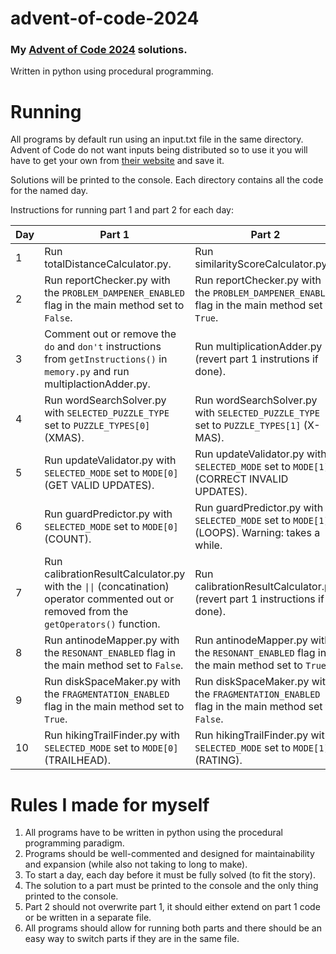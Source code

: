 # advent-of-code-2024

### My [Advent of Code 2024](https://adventofcode.com/2024) solutions.
Written in python using procedural programming.

# Running

All programs by default run using an input.txt file in the same directory. Advent of Code do not want inputs being distributed so to use it you will have to get your own from [their website](https://adventofcode.com/2024) and save it.

Solutions will be printed to the console.
Each directory contains all the code for the named day.

Instructions for running part 1 and part 2 for each day:

| Day | Part 1                                                                                                                                                      | Part 2                                                                                          |
| --- | ----------------------------------------------------------------------------------------------------------------------------------------------------------- | ----------------------------------------------------------------------------------------------- |
|  1  | Run totalDistanceCalculator.py.                                                                                                                             | Run similarityScoreCalculator.py.                                                               |
|  2  | Run reportChecker.py with the `PROBLEM_DAMPENER_ENABLED` flag in the main method set to `False`.                                                            | Run reportChecker.py with the `PROBLEM_DAMPENER_ENABLED` flag in the main method set to `True`. |
|  3  | Comment out or remove the `do` and `don't` instructions from `getInstructions()` in `memory.py` and run multiplactionAdder.py.                              | Run multiplicationAdder.py (revert part 1 instrutions if done).                                 |
|  4  | Run wordSearchSolver.py with `SELECTED_PUZZLE_TYPE` set to `PUZZLE_TYPES[0]` (XMAS).                                                                        | Run wordSearchSolver.py with `SELECTED_PUZZLE_TYPE` set to `PUZZLE_TYPES[1]` (X-MAS).           |
|  5  | Run updateValidator.py with `SELECTED_MODE` set to `MODE[0]` (GET VALID UPDATES).                                                                           | Run updateValidator.py with `SELECTED_MODE` set to `MODE[1]` (CORRECT INVALID UPDATES).         |
|  6  | Run guardPredictor.py with `SELECTED_MODE` set to `MODE[0]` (COUNT).                                                                                        | Run guardPredictor.py with `SELECTED_MODE` set to `MODE[1]` (LOOPS). Warning: takes a while.    |
|  7  | Run calibrationResultCalculator.py with the <code>&#124;&#124;</code> (concatination) operator commented out or removed from the `getOperators()` function. | Run calibrationResultCalculator.py (revert part 1 instructions if done).                        |
|  8  | Run antinodeMapper.py with the `RESONANT_ENABLED` flag in the main method set to `False`.                                                                   | Run antinodeMapper.py with the `RESONANT_ENABLED` flag in the main method set to `True`.        |
|  9  | Run diskSpaceMaker.py with the `FRAGMENTATION_ENABLED` flag in the main method set to `True`.                                                               | Run diskSpaceMaker.py with the `FRAGMENTATION_ENABLED` flag in the main method set to `False`.  |
|  10 | Run hikingTrailFinder.py with `SELECTED_MODE` set to `MODE[0]` (TRAILHEAD).                                                                                 | Run hikingTrailFinder.py with `SELECTED_MODE` set to `MODE[1]` (RATING).                           |

# Rules I made for myself
1. All programs have to be written in python using the procedural programming paradigm.
2. Programs should be well-commented and designed for maintainability and expansion (while also not taking to long to make).
3. To start a day, each day before it must be fully solved (to fit the story).
4. The solution to a part must be printed to the console and the only thing printed to the console.
5. Part 2 should not overwrite part 1, it should either extend on part 1 code or be written in a separate file.
6. All programs should allow for running both parts and there should be an easy way to switch parts if they are in the same file.

